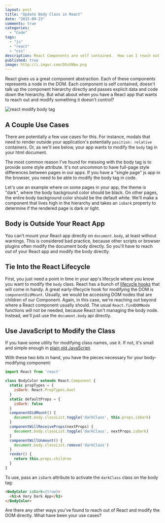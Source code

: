 ```yaml
---
layout: post
title: "Update Body Class in React"
date: "2015-09-23"
comments: true
categories:
  - "Code"
tags:
  - "js"
  - "react"
  - "css"
description: React Components are self contained.  How can I reach out and modify the body tag from a React app.
published: true
image: http://i.imgur.com/DXuSNbw.png
---
```


React gives us a great component abstraction.  Each of these components represents a node in the DOM.  Each component is self contained, doesn't talk up the component hierarchy directly and passes explicit data and code down the hierarchy.  But what about when you have a React app that wants to reach out and modify something it doesn't control?

![react modify body tag](http://i.imgur.com/DXuSNbw.png)

<!--more-->

## A Couple Use Cases

There are potentially a few use cases for this.  For instance, modals that need to render outside your application's potentially `position: relative` containers.  Or, as we'll see below, your app wants to modify the `body` tag in your html document.

The most common reason I've found for messing with the body tag is to provide some style attribute.  It's not uncommon to have full-page style differences between pages in our apps.  If you have a "single page" js app in the browser, you need to be able to modify the body tag in code.

Let's use an example where on some pages in your app, the theme is "dark", where the body background color should be black.  On other pages, the entire body background color should be the default white.  We'll make a component that lives high in the hierarchy and takes an `isDark` property to determine if the rendered page is dark or light.

## Body is Outside Your React App

You can't mount your React app directly on `document.body`, at least without warnings.  This is considered bad practice, because other scripts or browser plugins often modify the document body directly.  So you'll have to reach *out* of your React app and modify the body directly.

## Tie Into the React Lifecycle

First, you just need a point in time in your app's lifecycle where you know you want to modify the `body` class.  React has a bunch of [lifecycle hooks](https://facebook.github.io/react/docs/component-specs.html) that will come in handy.  A great early-lifecycle hook for modifying the DOM is `componentDidMount`.  Usually, we would be accessing DOM nodes that are children of our Component.  Again, in this case, we're reaching out beyond where a React component usually should.  The usual `React.findDOMNode` functions will not be needed, because React isn't managing the body node.  Instead, we'll just use the `document.body` api directly.

## Use JavaScript to Modify the Class

If you have some utility for modifying class names, use it.  If not, it's small and simple enough in [plain old JavaScript](http://jaketrent.com/post/addremove-classes-raw-javascript/).

With these two bits in hand, you have the pieces necessary for your body-modifying component:

```js
import React from 'react'

class BodyColor extends React.Component {
  static propTypes = {
    isDark: React.PropTypes.bool
  }
  static defaultProps = {
    isDark: false
  }
  componentDidMount() {
    document.body.classList.toggle('darkClass', this.props.isDark)
  }
  componentWillReceiveProps(nextProps) {
    document.body.classList.toggle('darkClass', nextProps.isDark)
  }
  componentWillUnmount() {
    document.body.classList.remove('darkClass')
  }
  render() {
    return this.props.children
  }
}
```

To use, pass an `isDark` attribute to activate the `darkClass` class on the body tag:

```html
<BodyColor isDark={true}>
  <h1>A Very Dark App</h1>
</BodyColor>
```

Are there any other ways you've found to reach out of React and modify the DOM directly.  What have been your use cases?
